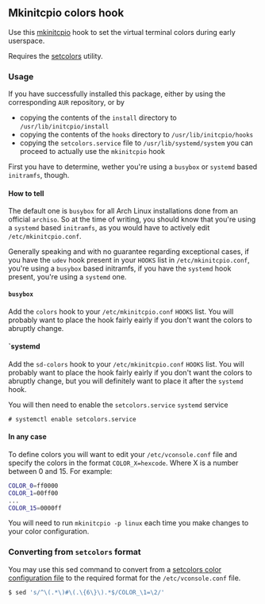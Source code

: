 ## Mkinitcpio colors hook

Use this [mkinitcpio](https://wiki.archlinux.org/index.php/Mkinitcpio) hook to
set the virtual terminal colors during early userspace.

Requires the [setcolors](https://github.com/EvanPurkhiser/linux-vt-setcolors) utility.

### Usage

If you have successfully installed this package, either by using the corresponding `AUR` repository, or by
* copying the contents of the `install` directory to `/usr/lib/initcpio/install`
* copying the contents of the `hooks` directory to `/usr/lib/initcpio/hooks`
* copying the `setcolors.service` file to `/usr/lib/systemd/system`
you can proceed to actually use the `mkinitcpio` hook

First you have to determine, wether you're using a `busybox` or `systemd` based `initramfs`, though.

#### How to tell

The default one is `busybox` for all Arch Linux installations done from an official `archiso`. So at the time of writing, you should know that you're using a `systemd` based `initramfs`, as you would have to actively edit `/etc/mkinitcpio.conf`.

Generally speaking and with no guarantee regarding exceptional cases, if you have the `udev` hook present in your `HOOKS` list in `/etc/mkinitcpio.conf`, you're using a `busybox` based initramfs, if you have the `systemd` hook present, you're using a `systemd` one.

#### `busybox`

Add the `colors` hook to your `/etc/mkinitcpio.conf` `HOOKS` list. You
will probably want to place the hook fairly eairly if you don't want the colors
to abruptly change.

#### `systemd

Add the `sd-colors` hook to your `/etc/mkinitcpio.conf` `HOOKS` list. You
will probably want to place the hook fairly eairly if you don't want the colors
to abruptly change, but you will definitely want to place it after the `systemd` hook.

You will then need to enable the `setcolors.service` `systemd` service

```
# systemctl enable setcolors.service
```

#### In any case

To define colors you will want to edit your `/etc/vconsole.conf` file and
specify the colors in the format `COLOR_X=hexcode`. Where X is a number between
0 and 15. For example:

```sh
COLOR_0=ff0000
COLOR_1=00ff00
...
COLOR_15=0000ff
```

You will need to run `mkinitcpio -p linux` each time you make changes to your
color configuration.

### Converting from `setcolors` format

You may use this sed command to convert from a [setcolors color configuration
file](https://github.com/EvanPurkhiser/linux-vt-setcolors/blob/master/example-colors/solarized)
to the required format for the `/etc/vconsole.conf` file.

```sh
$ sed 's/^\(.*\)#\(.\{6\}\).*$/COLOR_\1=\2/'
```
